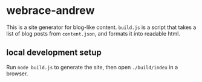 # webrace-andrew

This is a site generator for blog-like content. `build.js` is a script that takes a list of blog posts from `content.json`, and formats it into readable html.

## local development setup

Run `node build.js` to generate the site, then open `./build/index` in a browser.
